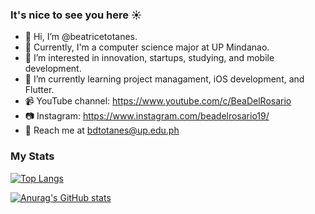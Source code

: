 ### It's nice to see you here ☀️
- 👋 Hi, I’m @beatricetotanes. 
- 🏫 Currently, I'm a computer science major at UP Mindanao.
- 👀 I’m interested in innovation, startups, studying, and mobile development.
- 🌱 I’m currently learning project managament, iOS development, and Flutter.
- 📹 YouTube channel: https://www.youtube.com/c/BeaDelRosario
- 📷 Instagram: https://www.instagram.com/beadelrosario19/
- 📩 Reach me at bdtotanes@up.edu.ph

### My Stats 
[![Top Langs](https://github-readme-stats.vercel.app/api/top-langs/?username=beatricetotanes&layout=compact)](https://github.com/anuraghazra/github-readme-stats)

[![Anurag's GitHub stats](https://github-readme-stats.vercel.app/api?username=beatricetotanes&show_icons=true&theme=radical)](https://github.com/anuraghazra/github-readme-stats)



<!---
beatricetotanes/beatricetotanes is a ✨ special ✨ repository because its `README.md` (this file) appears on your GitHub profile.
You can click the Preview link to take a look at your changes.
--->
